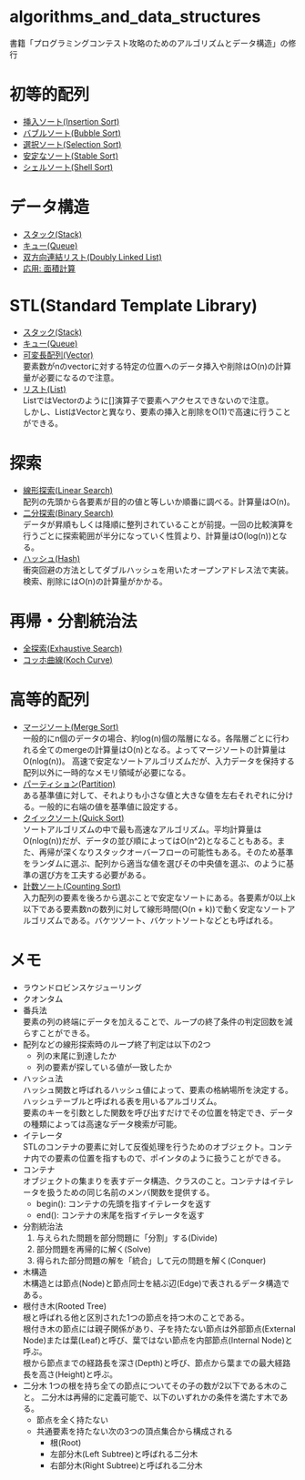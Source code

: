 # algorithms_and_data_structures
書籍「プログラミングコンテスト攻略のためのアルゴリズムとデータ構造」の修行  

# 初等的配列  
- [挿入ソート(Insertion Sort)](ALDS1_1_A_Insertion-Sort/main.cpp)  
- [バブルソート(Bubble Sort)](ALDS1_2_A_Bubble-Sort/main.cpp)  
- [選択ソート(Selection Sort)](ALDS1_2_B_Selection-Sort/main.cpp)  
- [安定なソート(Stable Sort)](ALDS1_2_C_Stable-Sort/main.cpp)  
- [シェルソート(Shell Sort)](ALDS1_2_D_Shell-Sort/main.cpp)  

# データ構造  
- [スタック(Stack)](ALDS1_3_A_Stack/main.cpp)  
- [キュー(Queue)](ALDS1_3_B_Queue/main.cpp)  
- [双方向連結リスト(Doubly Linked List)](ALDS1_3_C_Doubly-Linked-List/main.cpp)  
- [応用: 面積計算](ALDS1_3_D_Areas-on-the-Cross-Section-Diagram/main.cpp)  

# STL(Standard Template Library)  
- [スタック(Stack)](STL/Stack/main.cpp)  
- [キュー(Queue)](STL/Queue//main.cpp)  
- [可変長配列(Vector)](STL/Vector/main.cpp)  
  要素数がnのvectorに対する特定の位置へのデータ挿入や削除はO(n)の計算量が必要になるので注意。  
- [リスト(List)](STL/List/main.cpp)  
  ListではVectorのように[]演算子で要素へアクセスできないので注意。  
  しかし、ListはVectorと異なり、要素の挿入と削除をO(1)で高速に行うことができる。

# 探索
- [線形探索(Linear Search)](ALDS1_4_A_Linear-Search/main.c)  
  配列の先頭から各要素が目的の値と等しいか順番に調べる。計算量はO(n)。  
- [二分探索(Binary Search)](ALDS1_4_B_Binary-Search/main.c)  
  データが昇順もしくは降順に整列されていることが前提。一回の比較演算を行うごとに探索範囲が半分になっていく性質より、計算量はO(log(n))となる。  
- [ハッシュ(Hash)](ALDS1_4_C_Dictionary/main.c)  
  衝突回避の方法としてダブルハッシュを用いたオープンアドレス法で実装。検索、削除にはO(n)の計算量がかかる。

# 再帰・分割統治法
- [全探索(Exhaustive Search)](ALDS1_5_A_Exhaustive-Search/main.cpp)
- [コッホ曲線(Koch Curve)](ALDS1_5_C_Koch-Curve/main.cpp)

# 高等的配列
- [マージソート(Merge Sort)](ALDS1_5_B_Merge-Sort/main.cpp)  
  一般的にn個のデータの場合、約log(n)個の階層になる。各階層ごとに行われる全てのmergeの計算量はO(n)となる。よってマージソートの計算量はO(nlog(n))。
  高速で安定なソートアルゴリズムだが、入力データを保持する配列以外に一時的なメモリ領域が必要になる。
- [パーティション(Partition)](ALDS1_6_B_Partition/main.cpp)  
  ある基準値に対して、それよりも小さな値と大きな値を左右それぞれに分ける。一般的に右端の値を基準値に設定する。  
- [クイックソート(Quick Sort)](ALDS1_6_C_Quick-Sort/main.cpp)  
  ソートアルゴリズムの中で最も高速なアルゴリズム。平均計算量はO(nlog(n))だが、データの並び順によってはO(n^2)となることもある。また、再帰が深くなりスタックオーバーフローの可能性もある。そのため基準をランダムに選ぶ、配列から適当な値を選びその中央値を選ぶ、のように基準の選び方を工夫する必要がある。  
- [計数ソート(Counting Sort)](ALDS1_6_A_Counting-Sort/main.cpp)  
  入力配列の要素を後ろから選ぶことで安定なソートにある。各要素が0以上k以下である要素数nの数列に対して線形時間(O(n + k))で動く安定なソートアルゴリズムである。バケツソート、バケットソートなどとも呼ばれる。

# メモ
- ラウンドロビンスケジューリング  
- クオンタム  
- 番兵法  
  要素の列の終端にデータを加えることで、ループの終了条件の判定回数を減らすことができる。  
- 配列などの線形探索時のループ終了判定は以下の2つ  
  - 列の末尾に到達したか  
  - 列の要素が探している値が一致したか  
- ハッシュ法  
  ハッシュ関数と呼ばれるハッシュ値によって、要素の格納場所を決定する。ハッシュテーブルと呼ばれる表を用いるアルゴリズム。  
  要素のキーを引数とした関数を呼び出すだけでその位置を特定でき、データの種類によっては高速なデータ検索が可能。  
- イテレータ  
  STLのコンテナの要素に対して反復処理を行うためのオブジェクト。コンテナ内での要素の位置を指すもので、ポインタのように扱うことができる。  
- コンテナ  
  オブジェクトの集まりを表すデータ構造、クラスのこと。コンテナはイテレータを扱うための同じ名前のメンバ関数を提供する。  
  - begin(): コンテナの先頭を指すイテレータを返す  
  - end(): コンテナの末尾を指すイテレータを返す  
- 分割統治法  
  1. 与えられた問題を部分問題に「分割」する(Divide)  
  2. 部分問題を再帰的に解く(Solve)  
  3. 得られた部分問題の解を「統合」して元の問題を解く(Conquer)  
- 木構造  
  木構造とは節点(Node)と節点同士を結ぶ辺(Edge)で表されるデータ構造である。  
- 根付き木(Rooted Tree)  
  根と呼ばれる他と区別された1つの節点を持つ木のことである。  
  根付き木の節点には親子関係があり、子を持たない節点は外部節点(External Node)または葉(Leaf)と呼び、葉ではない節点を内部節点(Internal Node)と呼ぶ。  
  根から節点までの経路長を深さ(Depth)と呼び、節点から葉までの最大経路長を高さ(Height)と呼ぶ。  
- 二分木
  1つの根を持ち全ての節点についてその子の数が2以下である木のこと。
  二分木は再帰的に定義可能で、以下のいずれかの条件を満たす木である。
  - 節点を全く持たない
  - 共通要素を持たない次の3つの頂点集合から構成される
    - 根(Root)
    - 左部分木(Left Subtree)と呼ばれる二分木
    - 右部分木(Right Subtree)と呼ばれる二分木